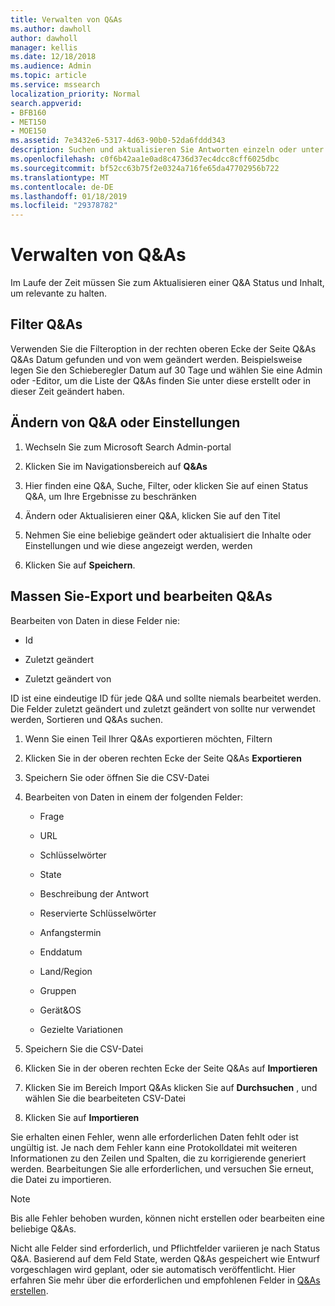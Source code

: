 ```yaml
---
title: Verwalten von Q&As
ms.author: dawholl
author: dawholl
manager: kellis
ms.date: 12/18/2018
ms.audience: Admin
ms.topic: article
ms.service: mssearch
localization_priority: Normal
search.appverid:
- BFB160
- MET150
- MOE150
ms.assetid: 7e3432e6-5317-4d63-90b0-52da6fddd343
description: Suchen und aktualisieren Sie Antworten einzeln oder unter Verwendung verfügbaren Tools auf Microsoft Search alle gleichzeitig bearbeitet
ms.openlocfilehash: c0f6b42aa1e0ad8c4736d37ec4dcc8cff6025dbc
ms.sourcegitcommit: bf52cc63b75f2e0324a716fe65da47702956b722
ms.translationtype: MT
ms.contentlocale: de-DE
ms.lasthandoff: 01/18/2019
ms.locfileid: "29378782"
---
```

# <a name="manage-qas"></a>Verwalten von Q&As

Im Laufe der Zeit müssen Sie zum Aktualisieren einer Q&A Status und Inhalt, um relevante zu halten.
  
## <a name="filter-qas"></a>Filter Q&As

Verwenden Sie die Filteroption in der rechten oberen Ecke der Seite Q&As Q&As Datum gefunden und von wem geändert werden. Beispielsweise legen Sie den Schieberegler Datum auf 30 Tage und wählen Sie eine Admin oder -Editor, um die Liste der Q&As finden Sie unter diese erstellt oder in dieser Zeit geändert haben.
  
## <a name="change-qa-content-or-settings"></a>Ändern von Q&A oder Einstellungen

1. Wechseln Sie zum Microsoft Search Admin-portal
    
2. Klicken Sie im Navigationsbereich auf **Q&As**
    
3. Hier finden eine Q&A, Suche, Filter, oder klicken Sie auf einen Status Q&A, um Ihre Ergebnisse zu beschränken
    
4. Ändern oder Aktualisieren einer Q&A, klicken Sie auf den Titel
    
5. Nehmen Sie eine beliebige geändert oder aktualisiert die Inhalte oder Einstellungen und wie diese angezeigt werden, werden
    
6. Klicken Sie auf **Speichern**.
    
## <a name="bulk-export-and-edit-qas"></a>Massen Sie-Export und bearbeiten Q&As

Bearbeiten von Daten in diese Felder nie:
  
- Id
    
- Zuletzt geändert
    
- Zuletzt geändert von
    
ID ist eine eindeutige ID für jede Q&A und sollte niemals bearbeitet werden. Die Felder zuletzt geändert und zuletzt geändert von sollte nur verwendet werden, Sortieren und Q&As suchen.
  
1. Wenn Sie einen Teil Ihrer Q&As exportieren möchten, Filtern
    
2. Klicken Sie in der oberen rechten Ecke der Seite Q&As **Exportieren**
    
3. Speichern Sie oder öffnen Sie die CSV-Datei
    
4. Bearbeiten von Daten in einem der folgenden Felder:
    
   - Frage
    
   - URL
      
   - Schlüsselwörter
    
   - State
    
   - Beschreibung der Antwort
    
   - Reservierte Schlüsselwörter
    
   - Anfangstermin
    
   - Enddatum
    
   - Land/Region
    
   - Gruppen
    
   - Gerät&amp;OS
    
   - Gezielte Variationen
    
5. Speichern Sie die CSV-Datei
    
6. Klicken Sie in der oberen rechten Ecke der Seite Q&As auf **Importieren**
    
7. Klicken Sie im Bereich Import Q&As klicken Sie auf **Durchsuchen** , und wählen Sie die bearbeiteten CSV-Datei 
    
8. Klicken Sie auf **Importieren**
    
Sie erhalten einen Fehler, wenn alle erforderlichen Daten fehlt oder ist ungültig ist. Je nach dem Fehler kann eine Protokolldatei mit weiteren Informationen zu den Zeilen und Spalten, die zu korrigierende generiert werden. Bearbeitungen Sie alle erforderlichen, und versuchen Sie erneut, die Datei zu importieren.
  
> [!NOTE]
> Bis alle Fehler behoben wurden, können nicht erstellen oder bearbeiten eine beliebige Q&As. 
  
Nicht alle Felder sind erforderlich, und Pflichtfelder variieren je nach Status Q&A. Basierend auf dem Feld State, werden Q&As gespeichert wie Entwurf vorgeschlagen wird geplant, oder sie automatisch veröffentlicht. Hier erfahren Sie mehr über die erforderlichen und empfohlenen Felder in [Q&As erstellen](create-qas.md).

  

